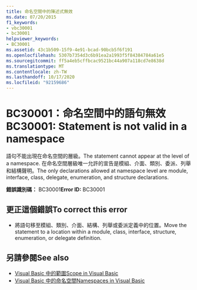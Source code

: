 ```yaml
---
title: 命名空間中的陳述式無效
ms.date: 07/20/2015
f1_keywords:
- vbc30001
- bc30001
helpviewer_keywords:
- BC30001
ms.assetid: 43c1b509-15f9-4e91-bcad-90bcb5f6f191
ms.openlocfilehash: 5307b7354d3c6b91ea2a1993f5f84384784a61e5
ms.sourcegitcommit: ff5a4eb5cffbcac9521bc44a907a118cd7e8638d
ms.translationtype: MT
ms.contentlocale: zh-TW
ms.lasthandoff: 10/17/2020
ms.locfileid: "92159686"
---
```

# <a name="bc30001-statement-is-not-valid-in-a-namespace"></a><span data-ttu-id="5b699-102">BC30001：命名空間中的語句無效</span><span class="sxs-lookup"><span data-stu-id="5b699-102">BC30001: Statement is not valid in a namespace</span></span>

<span data-ttu-id="5b699-103">語句不能出現在命名空間的層級。</span><span class="sxs-lookup"><span data-stu-id="5b699-103">The statement cannot appear at the level of a namespace.</span></span> <span data-ttu-id="5b699-104">在命名空間層級唯一允許的宣告是模組、介面、類別、委派、列舉和結構聲明。</span><span class="sxs-lookup"><span data-stu-id="5b699-104">The only declarations allowed at namespace level are module, interface, class, delegate, enumeration, and structure declarations.</span></span>

 <span data-ttu-id="5b699-105">**錯誤識別碼：** BC30001</span><span class="sxs-lookup"><span data-stu-id="5b699-105">**Error ID:** BC30001</span></span>

## <a name="to-correct-this-error"></a><span data-ttu-id="5b699-106">更正這個錯誤</span><span class="sxs-lookup"><span data-stu-id="5b699-106">To correct this error</span></span>

- <span data-ttu-id="5b699-107">將語句移至模組、類別、介面、結構、列舉或委派定義中的位置。</span><span class="sxs-lookup"><span data-stu-id="5b699-107">Move the statement to a location within a module, class, interface, structure, enumeration, or delegate definition.</span></span>

## <a name="see-also"></a><span data-ttu-id="5b699-108">另請參閱</span><span class="sxs-lookup"><span data-stu-id="5b699-108">See also</span></span>

- [<span data-ttu-id="5b699-109">Visual Basic 中的範圍</span><span class="sxs-lookup"><span data-stu-id="5b699-109">Scope in Visual Basic</span></span>](../../programming-guide/language-features/declared-elements/scope.md)
- [<span data-ttu-id="5b699-110">Visual Basic 中的命名空間</span><span class="sxs-lookup"><span data-stu-id="5b699-110">Namespaces in Visual Basic</span></span>](../../programming-guide/program-structure/namespaces.md)
